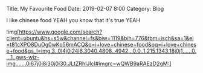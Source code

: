 Title: My Favourite Food
Date: 2019-02-07 8:00
Category: Blog



I like chinese food YEAH
you know that it's true YEAH

!img[https://www.google.com/search?client=ubuntu&hs=s5w&channel=fs&biw=1119&bih=776&tbm=isch&sa=1&ei=t81cXPO8DuOg0wKo56mACQ&q=i+love+chinese+food&oq=i+love+chinese+food&gs_l=img.3..0l4j0i24l6.3040.4808..4942...0.0..1.215.1343.18j0j1......0....1..gws-wiz-img.......0i67j0i8i30j0i30.JLtZRhlJlcI#imgrc=wQWB9aRAEzD2gM:]